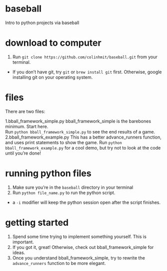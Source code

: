 # baseball
Intro to python projects via baseball

# download to computer
1. Run `git clone https://github.com/colinhmit/baseball.git` from your terminal.
  * If you don’t have git, try `git` or `brew install git` first. Otherwise, google installing git on your operating system.

# files
There are two files:

1.bball_framework_simple.py
   bball_framework_simple is the barebones minimum. Start here.  
   Run `python bball_framework_simple.py` to see the end results of a game.
2.bball_framework_example.py
   This has a better advance_runners function, and uses print statements to show the game.
   Run `python bball_framework_example.py` for a cool demo, but try not to look at the code until you’re done!

# running python files
1. Make sure you’re in the `baseball` directory in your terminal
2. Run `python file_name.py` to run the python script.
  * a `-i` modifier will keep the python session open after the script finishes.

# getting started
1. Spend some time trying to implement something yourself. This is important.
2. If you got it, great! Otherwise, check out bball_framework_simple for ideas.
3. Once you understand bball_framework_simple, try to rewrite the `advance_runners` function to be more elegant.